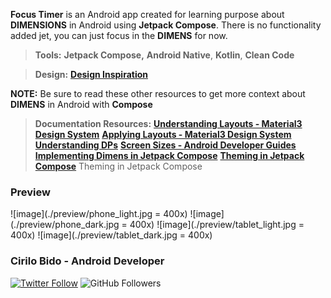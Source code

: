 
**Focus Timer** is an Android app created for learning purpose about **DIMENSIONS** in Android using **Jetpack Compose**.
There is no functionality added jet, you can just focus in the **DIMENS** for now.

> **Tools:** **Jetpack Compose,** **Android Native**, **Kotlin**, **Clean Code**

> **Design:** **[Design Inspiration](https://dribbble.com/shots/16055446-Focus-Timer)**

**NOTE:** Be sure to read these other resources to get more context about **DIMENS** in Android with **Compose**
> **Documentation Resources:**
> **[Understanding Layouts - Material3 Design System](https://m3.material.io/foundations/layout/understanding-layout/overview)** 
> **[Applying Layouts - Material3 Design System](https://m3.material.io/foundations/layout/applying-layout/window-size-classes)** 
> **[Understanding DPs](https://medium.com/analytics-vidhya/what-is-the-difference-between-px-dip-dp-and-sp-e4351fefa685)** 
> **[Screen Sizes - Android Developer Guides](https://developer.android.com/guide/topics/large-screens/support-different-screen-sizes?hl=es-419)** 
> **[Implementing Dimens in Jetpack Compose](https://proandroiddev.com/supporting-different-screen-sizes-on-android-with-jetpack-compose-f215c13081bd)** 
> **[Theming in Jetpack Compose](https://medium.com/@diegop88/theming-personalizado-con-android-jetpack-compose-8b38fb5f5cfd)** Theming in Jetpack Compose

### Preview
![image](./preview/phone_light.jpg = 400x)
![image](./preview/phone_dark.jpg = 400x)
![image](./preview/tablet_light.jpg = 400x)
![image](./preview/tablet_dark.jpg = 400x)

### Cirilo Bido - Android Developer
[![Twitter Follow](https://img.shields.io/twitter/follow/cirilobido?style=for-the-badge&logo=twitter&color=blue)](https://twitter.com/cirilobido)
![GitHub Followers](https://img.shields.io/github/followers/cirilobido?style=for-the-badge&logo=github&color=blue)